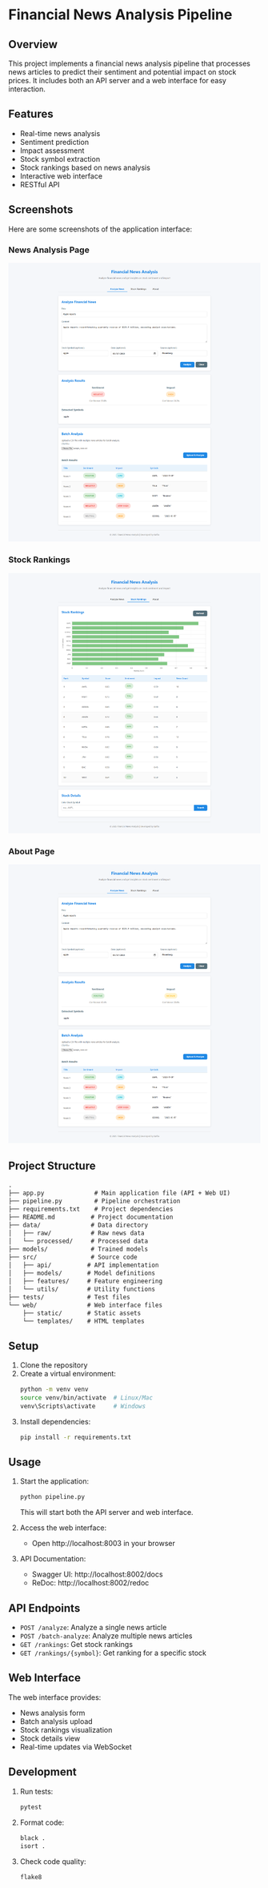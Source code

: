 # Financial News Analysis Pipeline

## Overview
This project implements a financial news analysis pipeline that processes news articles to predict their sentiment and potential impact on stock prices. It includes both an API server and a web interface for easy interaction.

## Features
- Real-time news analysis
- Sentiment prediction
- Impact assessment
- Stock symbol extraction
- Stock rankings based on news analysis
- Interactive web interface
- RESTful API

## Screenshots
Here are some screenshots of the application interface:

### News Analysis Page
![News Analysis Interface](web/static/1.png)

### Stock Rankings
![Stock Rankings](web/static/2.png)

### About Page
![About Page](web/static/3.png)

## Project Structure
```
.
├── app.py              # Main application file (API + Web UI)
├── pipeline.py         # Pipeline orchestration
├── requirements.txt    # Project dependencies
├── README.md          # Project documentation
├── data/              # Data directory
│   ├── raw/           # Raw news data
│   └── processed/     # Processed data
├── models/            # Trained models
├── src/               # Source code
│   ├── api/          # API implementation
│   ├── models/       # Model definitions
│   ├── features/     # Feature engineering
│   └── utils/        # Utility functions
├── tests/            # Test files
└── web/              # Web interface files
    ├── static/       # Static assets
    └── templates/    # HTML templates
```

## Setup
1. Clone the repository
2. Create a virtual environment:
   ```bash
   python -m venv venv
   source venv/bin/activate  # Linux/Mac
   venv\Scripts\activate     # Windows
   ```
3. Install dependencies:
   ```bash
   pip install -r requirements.txt
   ```

## Usage
1. Start the application:
   ```bash
   python pipeline.py
   ```
   This will start both the API server and web interface.

2. Access the web interface:
   - Open http://localhost:8003 in your browser

3. API Documentation:
   - Swagger UI: http://localhost:8002/docs
   - ReDoc: http://localhost:8002/redoc

## API Endpoints
- `POST /analyze`: Analyze a single news article
- `POST /batch-analyze`: Analyze multiple news articles
- `GET /rankings`: Get stock rankings
- `GET /rankings/{symbol}`: Get ranking for a specific stock

## Web Interface
The web interface provides:
- News analysis form
- Batch analysis upload
- Stock rankings visualization
- Stock details view
- Real-time updates via WebSocket

## Development
1. Run tests:
   ```bash
   pytest
   ```

2. Format code:
   ```bash
   black .
   isort .
   ```

3. Check code quality:
   ```bash
   flake8
   ```

